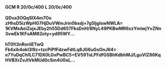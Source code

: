 #### GCM R 20/0c/400 L 20/0c/400
**QDva3OQqSlX4m7Oo**<br/>**zHhsD5izWpHG7HjDuVWmJrin0bsdj+7g5ljglswNWLA=**<br/>**1KVMsAeiZujxJEby2h55Dd657FksDnH/8NyL49PKBwMR6xzYmiwjYvZNn3vwEk1KFsAM82oty+yd95WY...**<br/><br/>
**hT0fi3nRoriiETwQ**<br/>**Fk4xih4okl3I9z+tzcPiPfFdzwFdtLq8JG6uGsOnJ64=**<br/>**e7YuDqCh1LC71DX0LGxPwBC5+EV59ToLPFdfGSBhKdbhMJ/LguVIZ86KqHVBXrZvJtVkMUd0cSm4U0oL...**